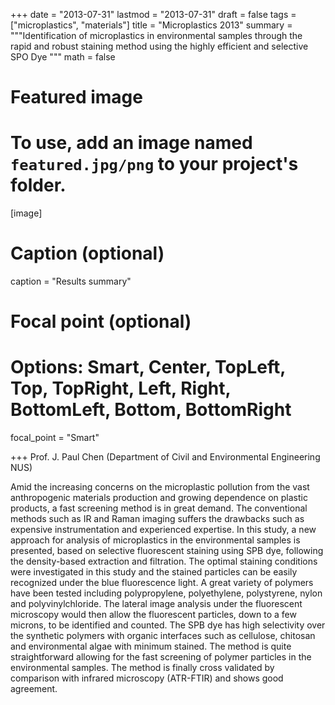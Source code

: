 +++
date = "2013-07-31"
lastmod = "2013-07-31"
draft = false
tags = ["microplastics", "materials"]
title = "Microplastics 2013"
summary = """Identification of microplastics in environmental samples through the rapid and robust staining method using the highly efficient and selective SPO Dye
"""
math = false

# Featured image
# To use, add an image named `featured.jpg/png` to your project's folder. 
[image]
  # Caption (optional)
  caption = "Results summary"
  
  # Focal point (optional)
  # Options: Smart, Center, TopLeft, Top, TopRight, Left, Right, BottomLeft, Bottom, BottomRight
  focal_point = "Smart"

+++
Prof. J. Paul Chen (Department of Civil and Environmental Engineering NUS)

Amid the increasing concerns on the microplastic pollution from the vast anthropogenic materials production and growing dependence on plastic products, a fast screening method is in great demand.  The conventional methods such as IR and Raman imaging suffers the drawbacks such as expensive instrumentation and experienced expertise. 
In this study, a new approach for analysis of microplastics in the environmental samples is presented, based on selective fluorescent staining using SPB dye, following the density-based extraction and filtration. The optimal staining conditions were investigated in this study and the stained particles can be easily recognized under the blue fluorescence light. A great variety of polymers have been tested including polypropylene, polyethylene, polystyrene, nylon and polyvinylchloride.  The lateral image analysis under the fluorescent microscopy would then allow the fluorescent particles, down to a few microns, to be identified and counted. The SPB dye has high selectivity over the synthetic polymers with organic interfaces such as cellulose, chitosan and environmental algae with minimum stained. The method is quite straightforward allowing for the fast screening of polymer particles in the environmental samples. The method is finally cross validated by comparison with infrared microscopy (ATR-FTIR) and shows good agreement. 
